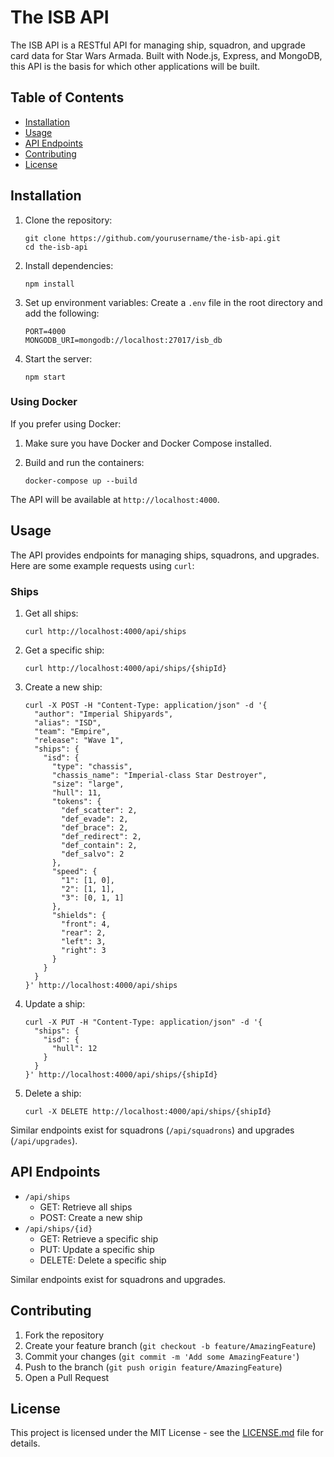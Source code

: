 # The ISB API

The ISB API is a RESTful API for managing ship, squadron, and upgrade card data for Star Wars Armada. Built with Node.js, Express, and MongoDB, this API is the basis for which other applications will be built.

## Table of Contents

- [Installation](#installation)
- [Usage](#usage)
- [API Endpoints](#api-endpoints)
- [Contributing](#contributing)
- [License](#license)

## Installation

1. Clone the repository:
   ```
   git clone https://github.com/yourusername/the-isb-api.git
   cd the-isb-api
   ```

2. Install dependencies:
   ```
   npm install
   ```

3. Set up environment variables:
   Create a `.env` file in the root directory and add the following:
   ```
   PORT=4000
   MONGODB_URI=mongodb://localhost:27017/isb_db
   ```

4. Start the server:
   ```
   npm start
   ```

### Using Docker

If you prefer using Docker:

1. Make sure you have Docker and Docker Compose installed.

2. Build and run the containers:
   ```
   docker-compose up --build
   ```

The API will be available at `http://localhost:4000`.

## Usage

The API provides endpoints for managing ships, squadrons, and upgrades. Here are some example requests using `curl`:

### Ships

1. Get all ships:
   ```
   curl http://localhost:4000/api/ships
   ```

2. Get a specific ship:
   ```
   curl http://localhost:4000/api/ships/{shipId}
   ```

3. Create a new ship:
   ```
   curl -X POST -H "Content-Type: application/json" -d '{
     "author": "Imperial Shipyards",
     "alias": "ISD",
     "team": "Empire",
     "release": "Wave 1",
     "ships": {
       "isd": {
         "type": "chassis",
         "chassis_name": "Imperial-class Star Destroyer",
         "size": "large",
         "hull": 11,
         "tokens": {
           "def_scatter": 2,
           "def_evade": 2,
           "def_brace": 2,
           "def_redirect": 2,
           "def_contain": 2,
           "def_salvo": 2
         },
         "speed": {
           "1": [1, 0],
           "2": [1, 1],
           "3": [0, 1, 1]
         },
         "shields": {
           "front": 4,
           "rear": 2,
           "left": 3,
           "right": 3
         }
       }
     }
   }' http://localhost:4000/api/ships
   ```

4. Update a ship:
   ```
   curl -X PUT -H "Content-Type: application/json" -d '{
     "ships": {
       "isd": {
         "hull": 12
       }
     }
   }' http://localhost:4000/api/ships/{shipId}
   ```

5. Delete a ship:
   ```
   curl -X DELETE http://localhost:4000/api/ships/{shipId}
   ```

Similar endpoints exist for squadrons (`/api/squadrons`) and upgrades (`/api/upgrades`).

## API Endpoints

- `/api/ships`
  - GET: Retrieve all ships
  - POST: Create a new ship
- `/api/ships/{id}`
  - GET: Retrieve a specific ship
  - PUT: Update a specific ship
  - DELETE: Delete a specific ship

Similar endpoints exist for squadrons and upgrades.

## Contributing

1. Fork the repository
2. Create your feature branch (`git checkout -b feature/AmazingFeature`)
3. Commit your changes (`git commit -m 'Add some AmazingFeature'`)
4. Push to the branch (`git push origin feature/AmazingFeature`)
5. Open a Pull Request

## License

This project is licensed under the MIT License - see the [LICENSE.md](LICENSE.md) file for details.
